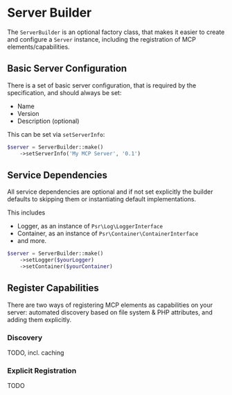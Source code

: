 # Server Builder

The `ServerBuilder` is an optional factory class, that makes it easier to create and configure a `Server` instance,
including the registration of MCP elements/capabilities.

## Basic Server Configuration

There is a set of basic server configuration, that is required by the specification, and should always be set:
* Name
* Version
* Description (optional)

This can be set via `setServerInfo`:
```php
$server = ServerBuilder::make()
    ->setServerInfo('My MCP Server', '0.1')
```

## Service Dependencies

All service dependencies are optional and if not set explicitly the builder defaults to skipping them or instantiating
default implementations.

This includes
* Logger, as an instance of `Psr\Log\LoggerInterface`
* Container, as an instance of `Psr\Container\ContainerInterface`
* and more.

```php
$server = ServerBuilder::make()
    ->setLogger($yourLogger)
    ->setContainer($yourContainer)
```

## Register Capabilities

There are two ways of registering MCP elements as capabilities on your server: automated discovery based on file system 
& PHP attributes, and adding them explicitly.

### Discovery

TODO, incl. caching

### Explicit Registration

TODO
